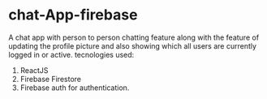 # chat-App-firebase
A chat app with person to person chatting feature along with the feature of updating the profile picture and also showing which all users are currently logged in or active.
tecnologies used:
1. ReactJS
2. Firebase Firestore
3. Firebase auth for authentication.
